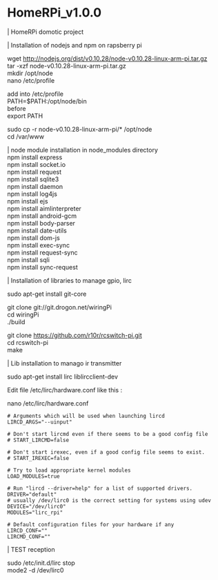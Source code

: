 # HomeRPi_v1.0.0
| HomeRPi domotic project  

| Installation of nodejs and npm on rapsberry pi  

wget http://nodejs.org/dist/v0.10.28/node-v0.10.28-linux-arm-pi.tar.gz  
tar -xzf node-v0.10.28-linux-arm-pi.tar.gz  
mkdir /opt/node  
nano /etc/profile  

add into /etc/profile  
    PATH=$PATH:/opt/node/bin  
before  
    export PATH  

sudo cp -r node-v0.10.28-linux-arm-pi/* /opt/node  
cd /var/www  

| node module installation in node_modules directory  
npm install express  
npm install socket.io  
npm install request  
npm install sqlite3  
npm install daemon  
npm install log4js  
npm install ejs  
npm install aimlinterpreter  
npm install android-gcm  
npm install body-parser  
npm install date-utils  
npm install dom-js  
npm install exec-sync  
npm install request-sync  
npm install sqli  
npm install sync-request  

| Installation of libraries to manage gpio, lirc  

sudo apt-get install git-core  

git clone git://git.drogon.net/wiringPi  
cd wiringPi  
./build  

git clone https://github.com/r10r/rcswitch-pi.git  
cd rcswitch-pi  
make  

| Lib installation to manago ir transmitter  

sudo apt-get install lirc liblircclient-dev  

Edit file /etc/lirc/hardware.conf like this :  

nano /etc/lirc/hardware.conf  

    # Arguments which will be used when launching lircd
    LIRCD_ARGS="--uinput"
     
    # Don't start lircmd even if there seems to be a good config file
    # START_LIRCMD=false
     
    # Don't start irexec, even if a good config file seems to exist.
    # START_IREXEC=false
     
    # Try to load appropriate kernel modules
    LOAD_MODULES=true
     
    # Run "lircd --driver=help" for a list of supported drivers.
    DRIVER="default"
    # usually /dev/lirc0 is the correct setting for systems using udev
    DEVICE="/dev/lirc0"
    MODULES="lirc_rpi"
     
    # Default configuration files for your hardware if any
    LIRCD_CONF=""
    LIRCMD_CONF=""

| TEST reception  

sudo /etc/init.d/lirc stop  
mode2 -d /dev/lirc0  

